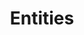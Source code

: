 ---
parent: Classes
grand_parent: Browse Biolink Model
title: Entities
has_children: true
nav_order: 1
layout: default
---